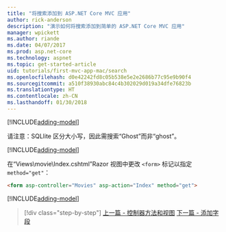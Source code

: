 ```yaml
---
title: "将搜索添加到 ASP.NET Core MVC 应用"
author: rick-anderson
description: "演示如何将搜索添加到简单的 ASP.NET Core MVC 应用"
manager: wpickett
ms.author: riande
ms.date: 04/07/2017
ms.prod: asp.net-core
ms.technology: aspnet
ms.topic: get-started-article
uid: tutorials/first-mvc-app-mac/search
ms.openlocfilehash: d0e42242fd8c05b538e5e2e2686b77c95e9b90f4
ms.sourcegitcommit: a510f38930abc84c4b302029d019a34dfe76823b
ms.translationtype: HT
ms.contentlocale: zh-CN
ms.lasthandoff: 01/30/2018
---
```

[!INCLUDE[adding-model](../../includes/mvc-intro/search1.md)]

请注意：SQLlite 区分大小写，因此需搜索“Ghost”而非“ghost”。

[!INCLUDE[adding-model](../../includes/mvc-intro/search2.md)]

在“Views\movie\Index.cshtml”Razor 视图中更改 `<form>` 标记以指定 `method="get"`：

```html
<form asp-controller="Movies" asp-action="Index" method="get">
```

[!INCLUDE[adding-model](../../includes/mvc-intro/search3.md)]

>[!div class="step-by-step"]
[上一篇 - 控制器方法和视图](controller-methods-views.md)
[下一篇 - 添加字段](new-field.md)
